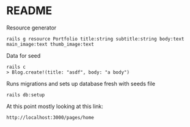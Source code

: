 # README

Resource generator
```
rails g resource Portfolio title:string subtitle:string body:text main_image:text thumb_image:text
```

Data for seed
```
rails c
> Blog.create!(title: "asdf", body: "a body")
```

Runs migrations and sets up database fresh with seeds file
```
rails db:setup
```

At this point mostly looking at this link: 
```
http://localhost:3000/pages/home
```